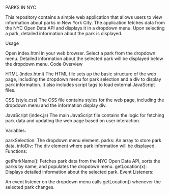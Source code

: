 PARKS IN NYC

This repository contains a simple web application that allows users to view information about parks in New York City. The application fetches data from the NYC Open Data API and displays it in a dropdown menu. Upon selecting a park, detailed information about the park is displayed.

Usage

Open index.html in your web browser.
Select a park from the dropdown menu.
Detailed information about the selected park will be displayed below the dropdown menu.
Code Overview

HTML (index.html)
The HTML file sets up the basic structure of the web page, including the dropdown menu for park selection and a div to display park information. It also includes script tags to load external JavaScript files.

CSS (style.css)
The CSS file contains styles for the web page, including the dropdown menu and the information display div.

JavaScript (index.js)
The main JavaScript file contains the logic for fetching park data and updating the web page based on user interaction.

Variables:

parkSelection: The dropdown menu element.
parks: An array to store park data.
infoDiv: The div element where park information will be displayed.
Functions:

getParkName(): Fetches park data from the NYC Open Data API, sorts the parks by name, and populates the dropdown menu.
getLocation(x): Displays detailed information about the selected park.
Event Listeners:

An event listener on the dropdown menu calls getLocation() whenever the selected park changes.
